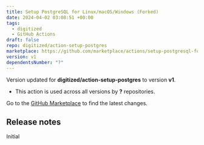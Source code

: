 ```yaml
---
title: Setup PostgreSQL for Linux/macOS/Windows (Forked)
date: 2024-04-02 03:08:51 +00:00
tags:
  - digitized
  - GitHub Actions
draft: false
repo: digitized/action-setup-postgres
marketplace: https://github.com/marketplace/actions/setup-postgresql-for-linux-macos-windows-forked
version: v1
dependentsNumber: "?"
---
```



Version updated for **digitized/action-setup-postgres** to version **v1**.
- This action is used across all versions by **?** repositories.

Go to the [GitHub Marketplace](https://github.com/marketplace/actions/setup-postgresql-for-linux-macos-windows-forked) to find the latest changes.

## Release notes

Initial
